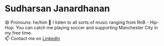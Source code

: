

# Sudharsan Janardhanan

😄 Pronouns: he/him
💬 I listen to all sorts of music ranging from RnB - Hip-Hop. You can catch me playing soccer and supporting Manchester City in my free time.
<br />
📫 Contact me on [LinkedIn](https://www.linkedin.com/in/sudharsan-jana-941529143/) 
<br />





